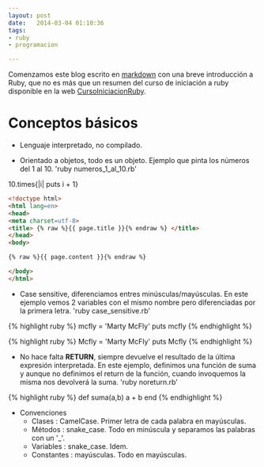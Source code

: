 ```yaml
---
layout: post
date:   2014-03-04 01:10:36
tags: 
- ruby 
- programacion

---
```


Comenzamos este blog escrito en [markdown] con una breve introducción a Ruby, que no es más que un resumen del curso de iniciación a ruby disponible en la web [CursoIniciacionRuby].

# Conceptos básicos

 - Lenguaje interpretado, no compilado.

 - Orientado a objetos, todo es un objeto. Ejemplo que pinta los números del 1 al 10. 'ruby numeros_1_al_10.rb'

10.times{|i| puts i + 1}
```html
<!doctype html>
<html lang=en>
<head>
<meta charset=utf-8>
<title> {% raw %}{{ page.title }}{% endraw %} </title>
</head>
<body>

{% raw %}{{ page.content }}{% endraw %}

</body>
</html>
```


 - Case sensitive, diferenciamos entres minúsculas/mayúsculas.  En este ejemplo vemos 2 variables con el mismo nombre pero diferenciadas por la primera letra. 'ruby case_sensitive.rb'


{% highlight ruby %}
mcfly = 'Marty McFly'
puts mcfly
{% endhighlight %}

{% highlight ruby %}
Mcfly = 'Marty McFly'
puts Mcfly
{% endhighlight %}


  * No hace falta **RETURN**, siempre devuelve el resultado de la última expresión interpretada. En este ejemplo, definimos una función de suma y aunque no definimos el return de la función, cuando invoquemos la misma nos devolverá la suma. 'ruby noreturn.rb'

{% highlight ruby %}
def suma(a,b)
  a + b
end
{% endhighlight %}


  * Convenciones
    - Clases : CamelCase. Primer letra de cada palabra en mayúsculas.
    - Métodos : snake_case. Todo en minúscula y separamos las palabras con un '_'.
    - Variables : snake_case. Idem.
    - Constantes : mayúsculas. Todo en mayúsculas.

[CursoIniciacionRuby]:    http://www.floqq.com/
[markdown]:	http://en.wikipedia.org/wiki/Markdown
